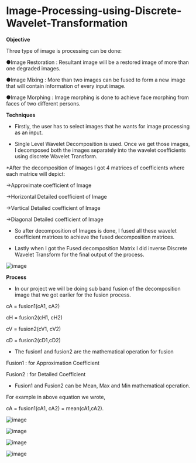 # Image-Processing-using-Discrete-Wavelet-Transformation
**Objective**

Three type of image is processing can be done:

●Image Restoration : Resultant image will be a restored image of more than one degraded
images.

●Image Mixing : More than two images can be fused to form a new image that will contain
information of every input image.

●Image Morphing : Image morphing is done to achieve face morphing from faces of two different
persons.

**Techniques**

* Firstly, the user has to select images that he wants for image
processing as an input.

* Single Level Wavelet Decomposition is used. Once we get those images, I decomposed both the images separately into
the wavelet coefficients using discrete Wavelet Transform.

*After the decomposition of Images I got 4 matrices of coefficients where
each matrice will depict:

->Approximate coefficient of Image

->Horizontal Detailed coefficient of Image

->Vertical Detailed coefficient of Image

->Diagonal Detailed coefficient of Image

* So after decomposition of Images is done, I fused all these wavelet coefficient
matrices to achieve the fused decomposition matrices.

* Lastly when I got the Fused decomposition Matrix I did inverse
Discrete Wavelet Transform for the final output of the process.

![image](https://github.com/Satya-bit/Image-Processing-using-Discrete-Wavelet-Transformation/assets/70309925/87db2004-7d00-446e-9947-87f6185454c2)


**Process**

* In our project we will be doing sub band fusion of the decomposition image that we got
earlier for the fusion process.

cA = fusion1(cA1, cA2)

cH = fusion2(cH1, cH2)

cV = fusion2(cV1, cV2)

cD = fusion2(cD1,cD2)

* The fusion1 and fusion2 are the mathematical operation for fusion

Fusion1 : for Approximation Coefficient

Fusion2 : for Detailed Coefficient

* Fusion1 and Fusion2 can be Mean, Max and Min mathematical operation.

For example in above equation we wrote,

cA = fusion1(cA1, cA2) = mean(cA1,cA2).

![image](https://github.com/Satya-bit/Image-Processing-using-Discrete-Wavelet-Transformation/assets/70309925/a45714d6-3ca9-448d-bb58-698afb6501a4)

![image](https://github.com/Satya-bit/Image-Processing-using-Discrete-Wavelet-Transformation/assets/70309925/fbd0809c-a25a-47ec-880a-c4486c7c8e9d)

![image](https://github.com/Satya-bit/Image-Processing-using-Discrete-Wavelet-Transformation/assets/70309925/5bc23a85-2400-420b-821d-607e10f2ea7b)

![image](https://github.com/Satya-bit/Image-Processing-using-Discrete-Wavelet-Transformation/assets/70309925/f46b3390-1753-4bae-a983-8d69eeffcaa6)
